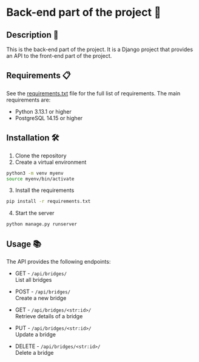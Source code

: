 # Back-end part of the project 🚀

## Description 📄

This is the back-end part of the project. It is a Django project that provides an API to the front-end part of the project.

## Requirements 📋

See the [requirements.txt](./requirements.txt) file for the full list of requirements. The main requirements are:

- Python 3.13.1 or higher
- PostgreSQL 14.15 or higher

## Installation 🛠️

1. Clone the repository
2. Create a virtual environment

```bash
python3 -m venv myenv
source myenv/bin/activate
```

3. Install the requirements
```bash
pip install -r requirements.txt
```

4. Start the server

```bash
python manage.py runserver
```

## Usage 📚

The API provides the following endpoints:

- GET - `/api/bridges/` <br />
List all bridges

- POST - `/api/bridges/` <br />
Create a new bridge

- GET -  `/api/bridges/<str:id>/` <br />
Retrieve details of a bridge

- PUT - `/api/bridges/<str:id>/` <br />
Update a bridge

- DELETE - `/api/bridges/<str:id>/` <br />
Delete a bridge
